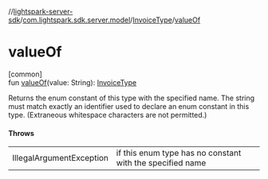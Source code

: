 //[lightspark-server-sdk](../../../index.md)/[com.lightspark.sdk.server.model](../index.md)/[InvoiceType](index.md)/[valueOf](value-of.md)

# valueOf

[common]\
fun [valueOf](value-of.md)(value: String): [InvoiceType](index.md)

Returns the enum constant of this type with the specified name. The string must match exactly an identifier used to declare an enum constant in this type. (Extraneous whitespace characters are not permitted.)

#### Throws

| | |
|---|---|
| IllegalArgumentException | if this enum type has no constant with the specified name |
